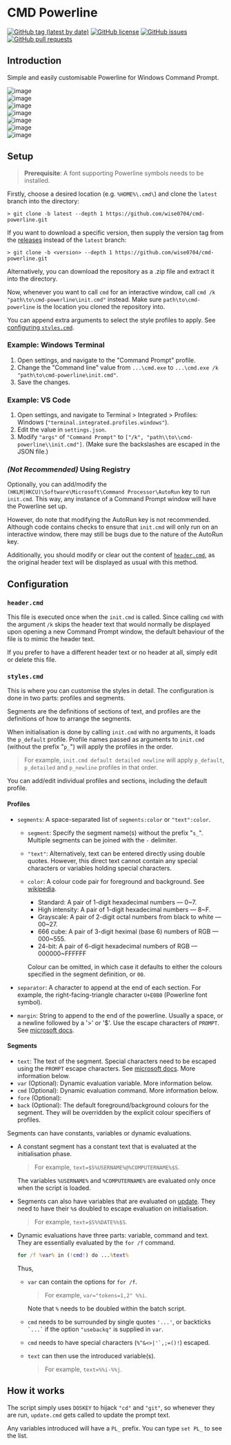 # CMD Powerline

[![GitHub tag (latest by date)](https://img.shields.io/github/v/tag/wise0704/cmd-powerline?label=latest)](https://github.com/wise0704/cmd-powerline/tags)
[![GitHub license](https://img.shields.io/github/license/wise0704/cmd-powerline)](https://github.com/wise0704/cmd-powerline/blob/development/LICENSE)
[![GitHub issues](https://img.shields.io/github/issues/wise0704/cmd-powerline)](https://github.com/wise0704/cmd-powerline/issues)
[![GitHub pull requests](https://img.shields.io/github/issues-pr/wise0704/cmd-powerline)](https://github.com/wise0704/cmd-powerline/pulls)

## Introduction

Simple and easily customisable Powerline for Windows Command Prompt.

![image](https://user-images.githubusercontent.com/13545633/214640756-e2938b6e-eea3-4185-a76e-2382a7978170.png)  
![image](https://user-images.githubusercontent.com/13545633/214641365-afc0c073-25f2-4fad-bdba-1db1fbf254a4.png)  
![image](https://user-images.githubusercontent.com/13545633/215299932-c60759d1-6123-4b6e-98e4-18e9b237867f.png)  
![image](https://user-images.githubusercontent.com/13545633/215236257-87afcebf-5b5b-4045-8c39-309bac8d0b7d.png)  
![image](https://user-images.githubusercontent.com/13545633/215237326-b653f58f-8ddd-4249-a853-cf7ee935f616.png)  
![image](https://user-images.githubusercontent.com/13545633/215236670-771fd959-da8c-481b-8935-4f03a4107966.png)  
![image](https://user-images.githubusercontent.com/13545633/215236785-8991518f-1083-42e0-8ff4-6cd52e47fbcd.png)

## Setup

> **Prerequisite**: A font supporting Powerline symbols needs to be installed.

Firstly, choose a desired location (e.g. `%HOME%\.cmd\`) and clone the `latest` branch into the directory:

```console
> git clone -b latest --depth 1 https://github.com/wise0704/cmd-powerline.git
```

If you want to download a specific version, then supply the version tag from the [releases](https://github.com/wise0704/cmd-powerline/tags) instead of the `latest` branch:

```console
> git clone -b <version> --depth 1 https://github.com/wise0704/cmd-powerline.git
```

Alternatively, you can download the repository as a .zip file and extract it into the directory.

Now, whenever you want to call `cmd` for an interactive window, call `cmd /k "path\to\cmd-powerline\init.cmd"` instead.
Make sure `path\to\cmd-powerline` is the location you cloned the repository into.

You can append extra arguments to select the style profiles to apply. See [configuring `styles.cmd`](#stylescmd).

### Example: Windows Terminal

1. Open settings, and navigate to the "Command Prompt" profile.
2. Change the "Command line" value from `...\cmd.exe` to `...\cmd.exe /k "path\to\cmd-powerline\init.cmd"`.
3. Save the changes.

### Example: VS Code

1. Open settings, and navigate to Terminal > Integrated > Profiles: Windows (`"terminal.integrated.profiles.windows"`).
2. Edit the value in `settings.json`.
3. Modify `"args"` of `"Command Prompt"` to `["/k", "path\\to\\cmd-powerline\\init.cmd"]`. (Make sure the backslashes are escaped in the JSON file.)

### _(Not Recommended)_ Using Registry

Optionally, you can add/modify the `(HKLM|HKCU)\Software\Microsoft\Command Processor\AutoRun` key to run `init.cmd`.
This way, any instance of a Command Prompt window will have the Powerline set up.

However, do note that modifying the AutoRun key is not recommended.
Although code contains checks to ensure that `init.cmd` will only run on an interactive window, there may still be bugs due to the nature of the AutoRun key.

Additionally, you should modify or clear out the content of [`header.cmd`](#headercmd),
as the original header text will be displayed as usual with this method.

## Configuration

### `header.cmd`

This file is executed once when the `init.cmd` is called.
Since calling `cmd` with the argument `/k` skips the header text that would normally be displayed upon opening a new Command Prompt window,
the default behaviour of the file is to mimic the header text.

If you prefer to have a different header text or no header at all, simply edit or delete this file.

### `styles.cmd`

This is where you can customise the styles in detail.
The configuration is done in two parts: profiles and segments.

Segments are the definitions of sections of text, and profiles are the definitions of how to arrange the segments.

When initialisation is done by calling `init.cmd` with no arguments, it loads the `p_default` profile.
Profile names passed as arguments to `init.cmd` (without the prefix "`p_`") will apply the profiles in the order.

> For example, `init.cmd default detailed newline` will apply `p_default`, `p_detailed` and `p_newline` profiles in that order.

You can add/edit individual profiles and sections, including the default profile.

#### Profiles

- `segments`: A space-separated list of `segments:color` or `"text":color`.
  - `segment`: Specify the segment name(s) without the prefix "`s_`". Multiple segments can be joined with the `-` delimiter.

  - `"text"`: Alternatively, text can be entered directly using double quotes.
  However, this direct text cannot contain any special characters or variables holding special characters.

  - `color`: A colour code pair for foreground and background.
    See [wikipedia](https://en.wikipedia.org/wiki/ANSI_escape_code#8-bit).
    - Standard: A pair of 1-digit hexadecimal numbers &mdash; 0~7.
    - High intensity: A pair of 1-digit hexadecimal numbers &mdash; 8~F.
    - Grayscale: A pair of 2-digit octal numbers from black to white &mdash; 00~27.
    - 666 cube: A pair of 3-digit heximal (base 6) numbers of RGB &mdash; 000~555.
    - 24-bit: A pair of 6-digit hexadecimal numbers of RGB &mdash; 000000~FFFFFF

    Colour can be omitted, in which case it defaults to either the colours specified in the segment definition, or `00`.

- `separator`: A character to append at the end of each section. For example, the right-facing-triangle character `U+E0B0` (Powerline font symbol).

- `margin`: String to append to the end of the powerline. Usually a space, or a newline followed by a '>' or '$'. Use the escape characters of `PROMPT`.
See [microsoft docs](https://learn.microsoft.com/en-us/windows-server/administration/windows-commands/prompt#remarks).

#### Segments

- `text`: The text of the segment. Special characters need to be escaped using the `PROMPT` escape characters.
See [microsoft docs](https://learn.microsoft.com/en-us/windows-server/administration/windows-commands/prompt#remarks). More information below.
- `var` (Optional): Dynamic evaluation variable. More information below.
- `cmd` (Optional): Dynamic evaluation command. More information below.
- `fore` (Optional):
- `back` (Optional): The default foreground/background colours for the segment. They will be overridden by the explicit colour specifiers of profiles.

Segments can have constants, variables or dynamic evaluations.

- A constant segment has a constant text that is evaluated at the initialisation phase.

  > For example, `text=$S%USERNAME%@%COMPUTERNAME%$S`.

  The variables `%USERNAME%` and `%COMPUTERNAME%` are evaluated only once when the script is loaded.
- Segments can also have variables that are evaluated on [update](#how-it-works).
They need to have their `%`s doubled to escape evaluation on initialisation.

  > For example, `text=$S%%DATE%%$S`.
- Dynamic evaluations have three parts: variable, command and text. They are essentially evaluated by the `for /f` command.

  ```cmd
  for /f %var% in (!cmd!) do ...%text%
  ```

  Thus,
  - `var` can contain the options for `for /f`.

    >For example, `var="tokens=1,2" %%i`.

    Note that `%` needs to be doubled within the batch script.
  - `cmd` needs to be surrounded by single quotes `'...'`, or backticks `` `...` `` if the option `"usebackq"` is supplied in `var`.
  - `cmd` needs to have special characters (``%^&<>|'`,;=()!``) escaped.
  - `text` can then use the introduced variable(s).
    > For example, `text=%%i-%%j`.

## How it works

The script simply uses `DOSKEY` to hijack `"cd"` and `"git"`, so whenever they are run,
`update.cmd` gets called to update the prompt text.

Any variables introduced will have a `PL_` prefix. You can type `set PL_` to see the list.
